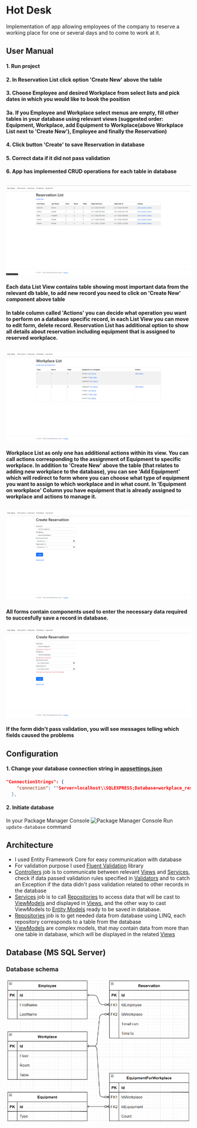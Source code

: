 # Hot Desk

Implementation of app allowing employees of the company to reserve a working place for one or several days and to come to work at it.

## User Manual

#### 1. Run project
#### 2. In Reservation List click option 'Create New' above the table
#### 3. Choose Employee and desired Workplace from select lists and pick dates in which you would like to book the position
#### 3a. If you Employee and Workplace select menus are empty, fill other tables in your database using relevant views (suggested order: Equipment, Workplace, add Equipment to Workplace(above Workplace List next to 'Create New'), Employee and finally the Reservation) 
#### 4. Click button 'Create' to save Reservation in database
#### 5. Correct data if it did not pass validation
#### 6. App has implemented CRUD operations for each table in database
##
![Reservation List](https://github.com/dtamon/Task3_WorkplaceReservation/blob/master/Screenoshots/ReservationList.png?raw=true)
#### Each data List View contains table showing most important data from the relevant db table, to add new record you need to click on 'Create New' component above table
#### In table column called 'Actions' you can decide what operation you want to perform on a database specific record, in each List View you can move to edit form, delete record. Reservation List has additional option to show all details about reservation including equipment that is assigned to reserved workplace.
##
![Workplace list](https://github.com/dtamon/Task3_WorkplaceReservation/blob/master/Screenoshots/WorkplaceList.png?raw=true)
#### Workplace List as only one has additional actions within its view. You can call actions corresponding to the assignment of Equipment to specific workplace. In addition to 'Create New' above the table (that relates to adding new workplace to the database), you can see 'Add Equipment' which will redirect to form where you can choose what type of equipment you want to assign to which workplace and in what count. In 'Equipment on workplace' Column you have equipment that is already assigned to workplace and actions to manage it.
##
![Reservation form](https://github.com/dtamon/Task3_WorkplaceReservation/blob/master/Screenoshots/ReservationForm.png?raw=true)
#### All forms contain components used to enter the necessary data required to succesfully save a record in database.
![Reservation form validation](https://github.com/dtamon/Task3_WorkplaceReservation/blob/master/Screenoshots/ReservationFormValidation.png?raw=true)
#### If the form didn't pass validation, you will see messages telling which fields caused the problems 
## Configuration
#### 1. Change your database connection string in [appsettings.json](https://github.com/dtamon/Task3_WorkplaceReservation/blob/master/Task3_WorkplaceReservation/appsettings.json)
````json
"ConnectionStrings": {
    "connection": ""Server=localhost\\SQLEXPRESS;Database=workplace_reservation;Trusted_Connection=True;TrustServerCertificate=True;"
  },
  ````
#### 2. Initiate database
In your Package Manager Console
![Package Manager Console](https://imgur.com/a/DIv33BP)
Run `update-database` command


## Architecture

- I used Entity Framework Core for easy communication with database
- For validation purpose I used [Fluent Validation](https://docs.fluentvalidation.net/en/latest/) library
- [Controllers](https://github.com/dtamon/Task3_WorkplaceReservation/tree/master/Task3_WorkplaceReservation/Controllers) job is to communicate between relevant [Views](https://github.com/dtamon/Task3_WorkplaceReservation/tree/master/Task3_WorkplaceReservation/Views) and [Services](https://github.com/dtamon/Task3_WorkplaceReservation/tree/master/Task3_WorkplaceReservation/Services), check if data passed validation rules specified in [Validators](https://github.com/dtamon/Task3_WorkplaceReservation/tree/master/Task3_WorkplaceReservation/Validators) and to catch an Exception if the data didn't pass validation related to other records in the database
- [Services](https://github.com/dtamon/Task3_WorkplaceReservation/tree/master/Task3_WorkplaceReservation/Services) job is to call [Repositories](https://github.com/dtamon/Task3_WorkplaceReservation/tree/master/Task3_WorkplaceReservation.DataAccess/Repositories) to access data that will be cast to [ViewModels](https://github.com/dtamon/Task3_WorkplaceReservation/tree/master/Task3_WorkplaceReservation/Models) and displayed in [Views](https://github.com/dtamon/Task3_WorkplaceReservation/tree/master/Task3_WorkplaceReservation/Views), and the other way to cast ViewModels to [Entity Models](https://github.com/dtamon/Task3_WorkplaceReservation/tree/master/Task3_WorkplaceReservation.DataAccess/Domain) ready to be saved in database.
- [Repositories](https://github.com/dtamon/Task3_WorkplaceReservation/tree/master/Task3_WorkplaceReservation.DataAccess/Repositories) job is to get needed data from database using LINQ, each repository corresponds to a table from the database
- [ViewModels](https://github.com/dtamon/Task3_WorkplaceReservation/tree/master/Task3_WorkplaceReservation/Models) are complex models, that may contain data from more than one table in database, which will be displayed in the related [Views](https://github.com/dtamon/Task3_WorkplaceReservation/tree/master/Task3_WorkplaceReservation/Views)

## Database (MS SQL Server)
### Database schema
![Database Schema](https://github.com/dtamon/Task3_WorkplaceReservation/blob/master/Screenoshots/DBSchema.png?raw=true)


